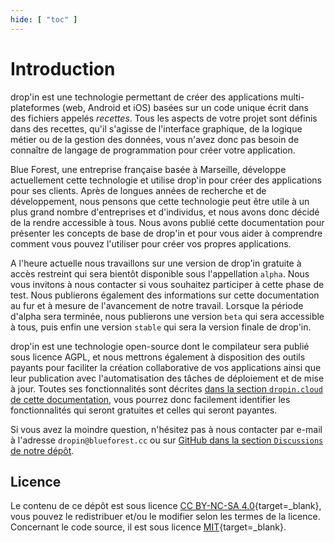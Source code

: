 ```yaml
---
hide: [ "toc" ]
---
```

# Introduction

drop'in est une technologie permettant de créer des applications multi-plateformes (web, Android et iOS) basées sur un code unique écrit dans des fichiers appelés *recettes*. Tous les aspects de votre projet sont définis dans des recettes, qu'il s'agisse de l'interface graphique, de la logique métier ou de la gestion des données, vous n'avez donc pas besoin de connaître de langage de programmation pour créer votre application.

Blue Forest, une entreprise française basée à Marseille, développe actuellement cette technologie et utilise drop'in pour créer des applications pour ses clients. Après de longues années de recherche et de développement, nous pensons que cette technologie peut être utile à un plus grand nombre d'entreprises et d'individus, et nous avons donc décidé de la rendre accessible à tous. Nous avons publié cette documentation pour présenter les concepts de base de drop'in et pour vous aider à comprendre comment vous pouvez l'utiliser pour créer vos propres applications.

A l'heure actuelle nous travaillons sur une version de drop'in gratuite à accès restreint qui sera bientôt disponible sous l'appellation `alpha`. Nous vous invitons à nous contacter si vous souhaitez participer à cette phase de test. Nous publierons également des informations sur cette documentation au fur et à mesure de l'avancement de notre travail. Lorsque la période d'alpha sera terminée, nous publierons une version `beta` qui sera accessible à tous, puis enfin une version `stable` qui sera la version finale de drop'in.

drop'in est une technologie open-source dont le compilateur sera publié sous licence AGPL, et nous mettrons également à disposition des outils payants pour faciliter la création collaborative de vos applications ainsi que leur publication avec l'automatisation des tâches de déploiement et de mise à jour. Toutes ses fonctionnalités sont décrites [dans la section `dropin.cloud` de cette documentation](/fr/cloud), vous pourrez donc facilement identifier les fonctionnalités qui seront gratuites et celles qui seront payantes.

Si vous avez la moindre question, n'hésitez pas à nous contacter par e-mail à l'adresse `dropin@blueforest.cc` ou sur [GitHub dans la section `Discussions` de notre dépôt](https://github.com/blue-forest/dropin/discussions).


## Licence

Le contenu de ce dépôt est sous licence [CC BY-NC-SA 4.0](https://github.com/blue-forest/dropin/blob/main/recipes/LICENSE){target=_blank}, vous pouvez le redistribuer et/ou le modifier selon les termes de la licence. Concernant le code source, il est sous licence [MIT](https://github.com/blue-forest/dropin/blob/main/recipes/LICENSE-CODE){target=_blank}.
